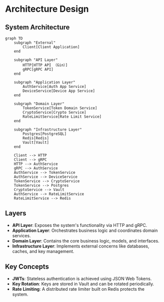 # Architecture Design

## System Architecture

```mermaid
graph TD
    subgraph "External"
        Client[Client Application]
    end

    subgraph "API Layer"
        HTTP[HTTP API （Gin）]
        gRPC[gRPC API]
    end

    subgraph "Application Layer"
        AuthService[Auth App Service]
        DeviceService[Device App Service]
    end

    subgraph "Domain Layer"
        TokenService[Token Domain Service]
        CryptoService[Crypto Service]
        RateLimitService[Rate Limit Service]
    end

    subgraph "Infrastructure Layer"
        Postgres[PostgreSQL]
        Redis[Redis]
        Vault[Vault]
    end

    Client --> HTTP
    Client --> gRPC
    HTTP --> AuthService
    gRPC --> AuthService
    AuthService --> TokenService
    AuthService --> DeviceService
    TokenService --> CryptoService
    TokenService --> Postgres
    CryptoService --> Vault
    AuthService --> RateLimitService
    RateLimitService --> Redis
```

## Layers

- **API Layer**: Exposes the system's functionality via HTTP and gRPC.
- **Application Layer**: Orchestrates business logic and coordinates domain services.
- **Domain Layer**: Contains the core business logic, models, and interfaces.
- **Infrastructure Layer**: Implements external concerns like databases, caches, and key management.

## Key Concepts

- **JWTs**: Stateless authentication is achieved using JSON Web Tokens.
- **Key Rotation**: Keys are stored in Vault and can be rotated periodically.
- **Rate Limiting**: A distributed rate limiter built on Redis protects the system.

<!--Personal.AI order the ending-->